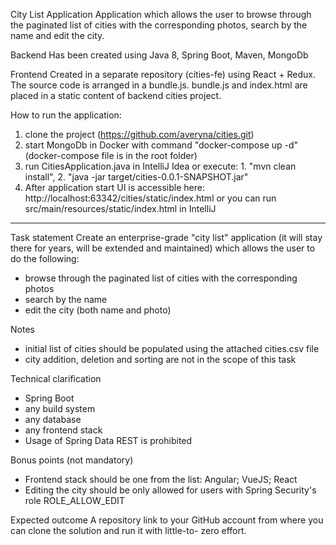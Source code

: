 City List Application
Application which allows the user to browse through the paginated list of cities with the
corresponding photos, search by the name and edit the city.

Backend
Has been created using Java 8, Spring Boot, Maven, MongoDb

Frontend
Created in a separate repository (cities-fe) using React + Redux.
The source code is arranged in a bundle.js.
bundle.js and index.html are placed in a static content of backend cities project.

How to run the application:
1. clone the project (https://github.com/averyna/cities.git)
2. start MongoDb in Docker with command "docker-compose up -d" (docker-compose file is in the root folder)
3. run CitiesApplication.java in IntelliJ Idea or execute: 1. "mvn clean install", 2. "java -jar target/cities-0.0.1-SNAPSHOT.jar"
4. After application start UI is accessible here: http://localhost:63342/cities/static/index.html or
you can run src/main/resources/static/index.html in IntelliJ




________________________________________________________________________________________________

Task statement
Create an enterprise-grade "city list" application (it will stay there for years, will be extended
and maintained) which allows the user to do the following:
- browse through the paginated list of cities with the corresponding photos
- search by the name
- edit the city (both name and photo)

Notes
- initial list of cities should be populated using the attached cities.csv file
- city addition, deletion and sorting are not in the scope of this task

Technical clarification
- Spring Boot
- any build system
- any database
- any frontend stack
- Usage of Spring Data REST is prohibited

Bonus points (not mandatory)
- Frontend stack should be one from the list: Angular; VueJS; React
- Editing the city should be only allowed for users with Spring Security's role  ROLE_ALLOW_EDIT

Expected outcome
A repository link to your GitHub account from where you can clone the solution and run it with
little-to- zero effort.
